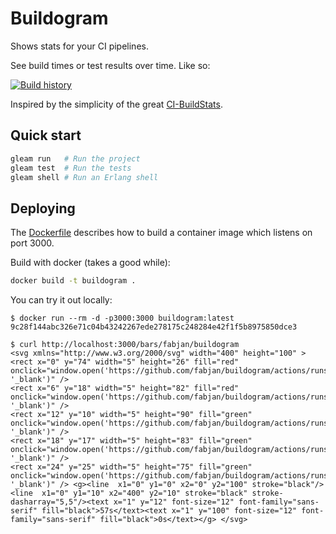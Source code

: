 # Buildogram

Shows stats for your CI pipelines.

See build times or test results over time. Like so:

[![Build history](https://buildogram.srv.fmbb.se/bars/fabjan/buildogram)](https://github.com/fabjan/buildogram/actions)

Inspired by the simplicity of the great [CI-BuildStats](https://github.com/dustinmoris/CI-BuildStats).

## Quick start

```sh
gleam run   # Run the project
gleam test  # Run the tests
gleam shell # Run an Erlang shell
```

## Deploying

The [Dockerfile](./Dockerfile) describes how to build a container image which listens on port 3000.

Build with docker (takes a good while):

```sh
docker build -t buildogram .
```

You can try it out locally:

```shell session
$ docker run --rm -d -p3000:3000 buildogram:latest
9c28f144abc326e71c04b43242267ede278175c248284e42f1f5b8975850dce3

$ curl http://localhost:3000/bars/fabjan/buildogram
<svg xmlns="http://www.w3.org/2000/svg" width="400" height="100" > <rect x="0" y="74" width="5" height="26" fill="red" onclick="window.open('https://github.com/fabjan/buildogram/actions/runs/3507479383', '_blank')" />
<rect x="6" y="18" width="5" height="82" fill="red" onclick="window.open('https://github.com/fabjan/buildogram/actions/runs/3508779840', '_blank')" />
<rect x="12" y="10" width="5" height="90" fill="green" onclick="window.open('https://github.com/fabjan/buildogram/actions/runs/3508826797', '_blank')" />
<rect x="18" y="17" width="5" height="83" fill="green" onclick="window.open('https://github.com/fabjan/buildogram/actions/runs/3509164502', '_blank')" />
<rect x="24" y="25" width="5" height="75" fill="green" onclick="window.open('https://github.com/fabjan/buildogram/actions/runs/3558553196', '_blank')" /> <g><line  x1="0" y1="0" x2="0" y2="100" stroke="black"/><line  x1="0" y1="10" x2="400" y2="10" stroke="black" stroke-dasharray="5,5"/><text x="1" y="12" font-size="12" font-family="sans-serif" fill="black">57s</text><text x="1" y="100" font-size="12" font-family="sans-serif" fill="black">0s</text></g> </svg>
```
